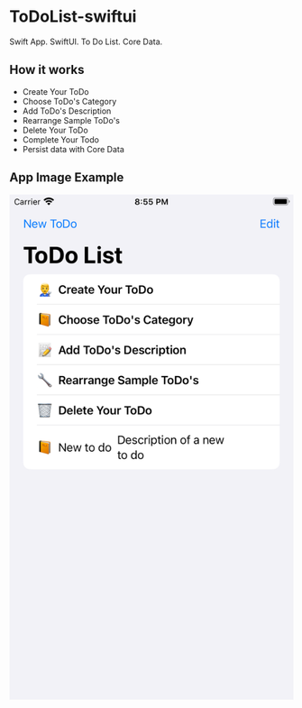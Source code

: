 # ToDoList-swiftui

Swift App. SwiftUI. To Do List. Core Data.

## How it works
* Create Your ToDo
* Choose ToDo's Category
* Add ToDo's Description
* Rearrange Sample ToDo's
* Delete Your ToDo
* Complete Your Todo
* Persist data with Core Data

## App Image Example
![App Image Example](https://github.com/MyAwesomeGit/ToDoList-swiftui/blob/main/Images/AppImageExample.png)
